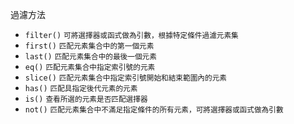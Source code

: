 過濾方法
- `filter()` <small>可將選擇器或函式做為引數，根據特定條件過濾元素集</small>
- `first()` <small>匹配元素集合中的第一個元素</small>
- `last()` <small>匹配元素集合中的最後一個元素</small>
- `eq()` <small>匹配元素集合中指定索引號的元素</small>
- `slice()` <small>匹配元素集合中指定索引號開始和結束範圍內的元素</small>
- `has()` <small>匹配具指定後代元素的元素</small>
- `is()` <small>查看所選的元素是否匹配選擇器</small>
- `not()` <small>匹配元素集合中不滿足指定條件的所有元素，可將選擇器或函式做為引數</small>